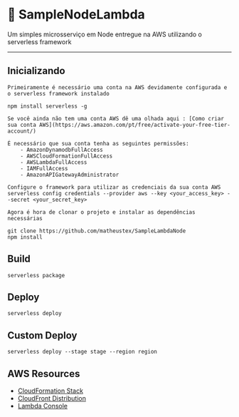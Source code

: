 # :scroll: SampleNodeLambda

Um simples microsserviço em Node entregue na AWS utilizando o serverless framework

---

## Inicializando
    Primeiramente é necessário uma conta na AWS devidamente configurada e o serverless framework instalado

    npm install serverless -g

    Se você ainda não tem uma conta AWS dê uma olhada aqui : [Como criar sua conta AWS](https://aws.amazon.com/pt/free/activate-your-free-tier-account/)

    É necessário que sua conta tenha as seguintes permissões:
        - AmazonDynamodbFullAccess
        - AWSCloudFormationFullAccess
        - AWSLambdaFullAccess
        - IAMFullAccess
        - AmazonAPIGatewayAdministrator

    Configure o framework para utilizar as credenciais da sua conta AWS
    serverless config credentials --provider aws --key <your_access_key> --secret <your_secret_key>

    Agora é hora de clonar o projeto e instalar as dependências necessárias

    git clone https://github.com/matheustex/SampleLambdaNode
    npm install

## Build

    serverless package

## Deploy

    serverless deploy

## Custom Deploy

    serverless deploy --stage stage --region region

## AWS Resources

  - [CloudFormation Stack](https://console.aws.amazon.com/cloudformation/home?region=us-east-1#/stacks/arn%3Aaws%3Acloudformation%3Aus-east-1%3A140981404942%3Astack%2FEventsSettings%2F091ab050-442a-11e9-81a5-126f3d94de7e/overview)
  - [CloudFront Distribution](https://console.aws.amazon.com/cloudfront/home?region=us-east-1#distribution-settings:E38817LJPYS8J6)
  - [Lambda Console](https://console.aws.amazon.com/lambda/home?region=us-east-1#functions/EventsSettings)